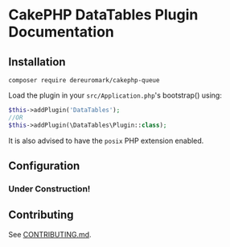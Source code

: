 # CakePHP DataTables Plugin Documentation


## Installation
```
composer require dereuromark/cakephp-queue
```
Load the plugin in your `src/Application.php`'s bootstrap() using:
```php
$this->addPlugin('DataTables');
//OR
$this->addPlugin(\DataTables\Plugin::class);
```

It is also advised to have the `posix` PHP extension enabled.


## Configuration

### Under Construction!

## Contributing

See [CONTRIBUTING.md](CONTRIBUTING.md).
